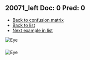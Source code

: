 ## 20071_left Doc: 0 Pred: 0
- [Back to confusion matrix](https://github.com/juliandewit/kaggle_retinopathy/blob/master/matrix.md)
- [Back to list](https://github.com/juliandewit/kaggle_retinopathy/blob/master/lists/00/list.md)
- [Next example in list](https://github.com/juliandewit/kaggle_retinopathy/blob/master/lists/00/20/20072_left.md)

![Eye](https://retinopaty.blob.core.windows.net/size1024/20071_left_0.jpeg)

### 

![Eye]()
